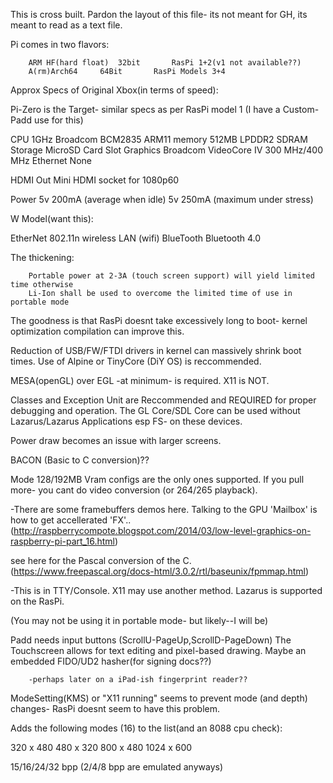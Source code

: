 This is cross built.
Pardon the layout of this file- its not meant for GH, its meant to read as a text file.

Pi comes in two flavors:
		
		ARM HF(hard float) 	32bit		RasPi 1+2(v1 not available??)
		A(rm)Arch64		64Bit		RasPi Models 3+4


Approx Specs of Original Xbox(in terms of speed):

Pi-Zero is the Target- similar specs as per RasPi model 1
(I have a Custom-Padd use for this)

CPU		1GHz  Broadcom BCM2835 ARM11
memory		512MB LPDDR2 SDRAM
Storage		MicroSD Card Slot
Graphics	Broadcom VideoCore IV 300 MHz/400 MHz
Ethernet	None

HDMI Out	Mini HDMI socket for 1080p60

Power		5v 200mA   (average when idle)
		5v 250mA   (maximum under stress)

W Model(want this):

EtherNet	802.11n wireless LAN (wifi)
BlueTooth	Bluetooth 4.0


The thickening:
	
		Portable power at 2-3A (touch screen support) will yield limited time otherwise
		Li-Ion shall be used to overcome the limited time of use in portable mode

The goodness is that RasPi doesnt take excessively long to boot- 
		kernel optimization compilation can improve this.

Reduction of USB/FW/FTDI drivers in kernel can massively shrink boot times.
Use of Alpine or TinyCore (DiY OS) is reccommended.

MESA(openGL) over EGL -at minimum- is required. X11 is NOT.

Classes and Exception Unit are Reccommended and REQUIRED for proper debugging and operation.
The GL Core/SDL Core can be used without Lazarus/Lazarus Applications esp FS- on these devices. 

Power draw becomes an issue with larger screens.

BACON (Basic to C conversion)??

Mode 128/192MB Vram configs are the only ones supported. 
If you pull more- you cant do video conversion (or 264/265 playback).


-There are some framebuffers demos here. Talking to the GPU 'Mailbox' is how to get accellerated 'FX'..
(http://raspberrycompote.blogspot.com/2014/03/low-level-graphics-on-raspberry-pi-part_16.html)

see here for the Pascal conversion of the C.
(https://www.freepascal.org/docs-html/3.0.2/rtl/baseunix/fpmmap.html)

-This is in TTY/Console. X11 may use another method. Lazarus is supported on the RasPi.

(You may not be using it in portable mode- but likely--I will be)

Padd needs input buttons (ScrollU-PageUp,ScrollD-PageDown) 
The Touchscreen allows for text editing and pixel-based drawing. 
Maybe an embedded FIDO/UD2 hasher(for signing docs??)

		-perhaps later on a iPad-ish fingerprint reader??

ModeSetting(KMS) or "X11 running" seems to prevent mode (and depth) changes- 
RasPi doesnt seem to have this problem.


Adds the following modes (16) to the list(and an 8088 cpu check):

320 x 480
480 x 320
800 x 480
1024 x 600

15/16/24/32 bpp 
(2/4/8 bpp are emulated anyways)


